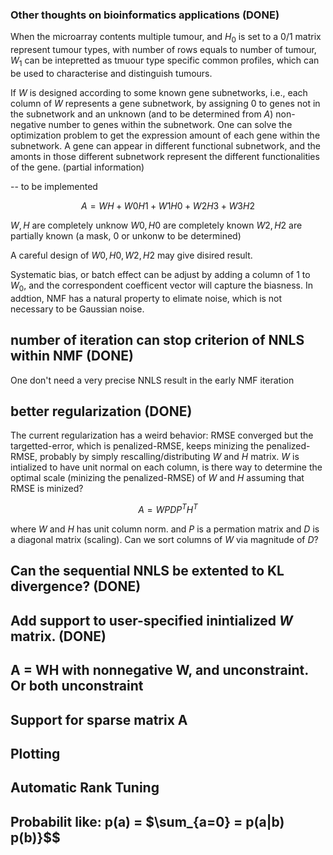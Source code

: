 ### Other thoughts on bioinformatics applications (DONE)

When the microarray contents multiple tumour, and $H_0$ is set to a 0/1 matrix represent tumour types, with 
number of rows equals to number of tumour, $W_1$ can be intepretted as tmuour type specific common profiles,
which can be used to characterise and distinguish tumours.


If $W$ is designed according to some known gene subnetworks, i.e., each column of $W$ represents a gene subnetwork,
by assigning 0 to genes not in the subnetwork and an unknown (and to be determined from $A$) non-negative number 
to genes within the subnetwork. One can solve the optimization problem to get the expression amount of each gene
within the subnetwork.  A gene can appear in different functional subnetwork, and the amonts in those different
subnetwork represent the different functionalities of the gene. (partial information)

-- to be implemented

$$ A = WH + W0 H1 + W1 H0 + W2 H3 + W3 H2 $$

$W, H$ are completely unknow
$W0, H0$ are completely known
$W2, H2$ are partially known (a mask, 0 or unkonw to be determined)

A careful design of $W0, H0, W2, H2$ may give disired result.

Systematic bias, or batch effect can be adjust by adding a column of 1 to $W_0$, and the correspondent coefficent
vector will capture the biasness.  In addtion, NMF has a natural property to elimate noise,
which is not necessary to be Gaussian noise.


## number of iteration can stop criterion of NNLS within NMF (DONE)
One don't need a very precise NNLS result in the early NMF iteration


## better regularization (DONE)
The current regularization has a weird behavior: RMSE converged but the targetted-error, which is
penalized-RMSE, keeps minizing the penalized-RMSE, probably by simply rescalling/distributing $W$ and $H$ matrix.
$W$ is intialized to have unit normal on each column, is there way to determine the optimal scale (minizing
the penalized-RMSE) of $W$ and $H$ assuming that RMSE is minized? 

$$A = W PDP^T H^T$$

where $W$ and $H$ has unit column norm. and $P$ is a permation matrix and $D$ is a diagonal matrix (scaling).
Can we sort columns of $W$ via magnitude of $D$?

## Can the sequential NNLS be extented to KL divergence? (DONE)


## Add support to user-specified inintialized $W$ matrix. (DONE)

## A = WH with nonnegative W, and unconstraint. Or both unconstraint

## Support for sparse matrix A

## Plotting

## Automatic Rank Tuning

## Probabilit like: p(a) = $\sum_{a=0} = p(a|b) p(b)}$$
